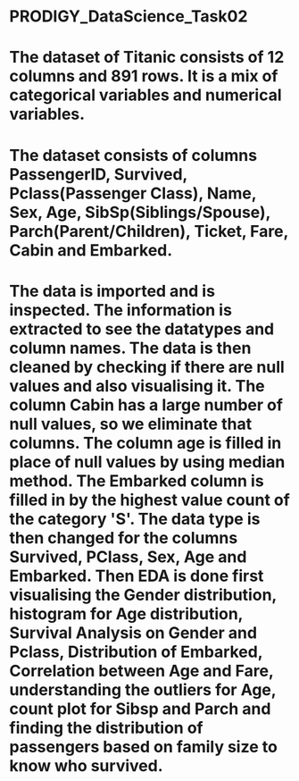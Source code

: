 # PRODIGY_DataScience_Task02
# The dataset of Titanic consists of 12 columns and 891 rows. It is a mix of categorical variables and numerical variables. 
# The dataset consists of columns PassengerID, Survived, Pclass(Passenger Class), Name, Sex, Age, SibSp(Siblings/Spouse), Parch(Parent/Children), Ticket, Fare, Cabin and Embarked.
# The data is imported and is inspected. The information is extracted to see the datatypes and column names. The data is then cleaned by checking if there are null values and also visualising it. The column Cabin has a large number of null values, so we eliminate that columns. The column age is filled in place of null values by using median method. The Embarked column is filled in by the highest value count of the category 'S'. The data type is then changed for the columns Survived, PClass, Sex, Age and Embarked. Then EDA is done first visualising the Gender distribution, histogram for Age distribution, Survival Analysis on Gender and Pclass, Distribution of Embarked, Correlation between Age and Fare, understanding the outliers for Age, count plot for Sibsp and Parch and finding the distribution of passengers based on family size to know who survived.
